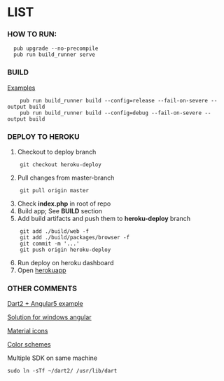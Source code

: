 # LIST

### HOW TO RUN:
```
  pub upgrade --no-precompile
  pub run build_runner serve
```

### BUILD
[Examples](https://github.com/dart-lang/angular/tree/master/examples)
```
    pub run build_runner build --config=release --fail-on-severe --output build
    pub run build_runner build --config=debug --fail-on-severe --output build
```

### DEPLOY TO HEROKU
1. Checkout to deploy branch
``` 
    git checkout heroku-deploy 
```

2. Pull changes from master-branch
```
    git pull origin master
```
3. Check **index.php** in root of repo
4. Build app; See **BUILD** section
5. Add build artifacts and push them to **heroku-deploy** branch
``` 
    git add ./build/web -f
    git add ./build/packages/browser -f
    git commit -m '...'
    git push origin heroku-deploy
```
6. Run deploy on heroku dashboard
7. Open [herokuapp](https://notes-for-poor.herokuapp.com)


### OTHER COMMENTS
[Dart2 + Angular5 example](https://github.com/dart-lang/angular_components_example)

[Solution for windows angular](https://github.com/dart-lang/angular/issues/766)

[Material icons](https://material.io/icons)

[Color schemes](https://www.canva.com/learn/website-color-schemes/)

Multiple SDK on same machine
```
sudo ln -sTf ~/dart2/ /usr/lib/dart
```


